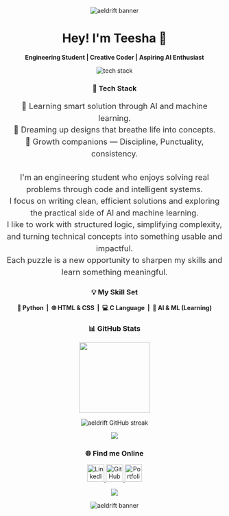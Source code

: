 <!-- About Me -->
<!-- Banner (Header) -->
<p align="center">
  <img src="https://capsule-render.vercel.app/api?type=waving&height=100&section=header&fontSize=48&fontColor=ffffff&color=0:4B0082,50:00C9A7,100:FFD700" alt="aeldrift banner" />
</p>

<!-- Greeting -->
<h1 align="center">Hey! I'm Teesha 👋</h1>
<p align="center"><b>Engineering Student | Creative Coder | Aspiring AI Enthusiast</b></p>

<!-- Tech Stack Icons -->
<p align="center">
  <img src="https://skillicons.dev/icons?i=html,css,python,figma,vscode&theme=light" alt="tech stack" />
</p>
<h3 align="center">🚀 Tech Stack</h3>

<!-- About Me -->
<p align="center" style="font-size: 1.15rem; color: #333; line-height: 1.5;">
🤖 Learning smart solution through AI and machine learning.<br>
🎨 Dreaming up designs that breathe life into concepts.<br>
🚀 Growth companions — Discipline, Punctuality, consistency.<br><br>
I'm an engineering student who enjoys solving real problems through code and intelligent systems.<br>
I focus on writing clean, efficient solutions and exploring the practical side of AI and machine learning.<br>
I like to work with structured logic, simplifying complexity, and turning technical concepts into something usable and impactful.<br>
Each puzzle is a new opportunity to sharpen my skills and learn something meaningful.
</p>

<!-- Skills Set -->
<h3 align="center">💡 My Skill Set</h3>
<p align="center">
  <b>🐍 Python &nbsp;|&nbsp; 🌐 HTML & CSS &nbsp;|&nbsp; 💻 C Language &nbsp;|&nbsp; 🤖 AI & ML (Learning)</b>
</p>

<!-- GitHub Stats -->
<h3 align="center">📊 GitHub Stats</h3>
<p align="center">
  <img src="https://github-readme-stats.vercel.app/api?username=aeldrift&show_icons=true&theme=transparent&hide_border=true&title_color=4B0082&icon_color=FFD700" height="165" />
<!--   <img src="https://github-readme-streak-stats.herokuapp.com/?user=aeldrift&theme=transparent&hide_border=true&ring=00C9A7&currStreakLabel=FFD700" height="165" /> -->

<!-- 🔥 Daily Contribution Streak -->
<p align="center">
  <img src="https://streak-stats.demolab.com?user=aeldrift&theme=default&hide_border=true&border_radius=10&date_format=M%20j%5B%2C%20Y%5D&background=FFFFFF" alt="aeldrift GitHub streak" />
</p>  <p>
<p align="center">
  <img src="https://github-readme-stats.vercel.app/api/top-langs/?username=aeldrift&layout=compact&hide_border=true&title_color=4B0082" />
</p>



<!-- Contact Section -->
<h3 align="center"> 🌐 Find me Online </h3>
<p align="center">
  <a href= "mailto:jindalteesha22@gmail.com">
<!--     <img src="https://img.icons8.com/color/48/gmail--v1.png" alt="Gmail" height="40" "/>
  </a> -->
  
  <a href="https://www.linkedin.com/in/teesha-jindal-79a27531a" target="_blank">
    <img src="https://cdn.jsdelivr.net/gh/devicons/devicon/icons/linkedin/linkedin-original.svg" alt="LinkedIn" height="40"/>
  </a>
  <a href="https://github.com/aeldrift" target="_blank">
    <img src="https://cdn.jsdelivr.net/gh/devicons/devicon/icons/github/github-original.svg" alt="GitHub" height="40"/>
  </a>
  <a href="#" title="Portfolio Coming Soon">
    <img src="https://cdn-icons-png.flaticon.com/512/841/841364.png" alt="Portfolio" height="40"/>
  </a>
</p>

<!-- Animated Typing Line -->
<p align="center">
  <img src="https://readme-typing-svg.demolab.com?font=JetBrains+Mono&size=20&duration=2000&pause=1000&color=4B0082&center=true&vCenter=true&width=400&lines=Let's+craft+experiences+together!" />
</p>

<!-- Footer Banner -->
<p align="center">
  <img src="https://capsule-render.vercel.app/api?type=waving&height=100&section=footer&fontSize=48&fontColor=ffffff&color=0:4B0082,50:00C9A7,100:FFD700" alt="aeldrift banner" />
</p>
